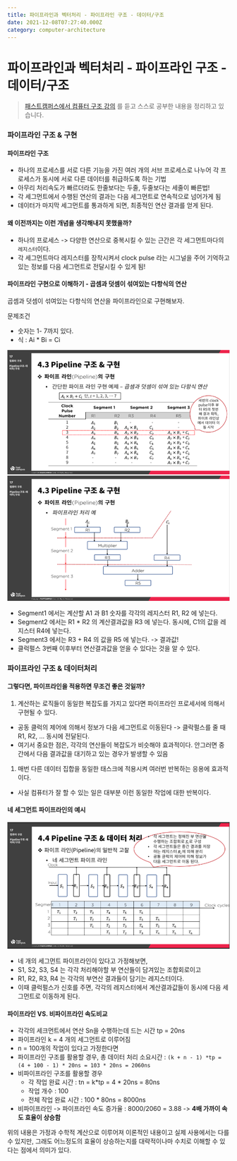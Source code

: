 ```yaml
---
title: 파이프라인과 벡터처리 - 파이프라인 구조 - 데이터/구조
date: 2021-12-08T07:27:40.000Z
category: computer-architecture
---
```


# 파이프라인과 벡터처리 - 파이프라인 구조 - 데이터/구조

> [패스트캠퍼스에서 컴퓨터 구조 강의](https://storage.googleapis.com/static.fastcampus.co.kr/prod/uploads/202104/161058-24/\[%ED%8C%A8%EC%8A%A4%ED%8A%B8%EC%BA%A0%ED%8D%BC%EC%8A%A4]-%EA%B5%90%EC%9C%A1%EA%B3%BC%EC%A0%95%EC%86%8C%EA%B0%9C%EC%84%9C-%EC%98%AC%EC%9D%B8%EC%9B%90-%ED%8C%A8%ED%82%A4%EC%A7%80---%EC%BB%B4%ED%93%A8%ED%84%B0-%EA%B3%B5%ED%95%99-%EC%A0%84%EA%B3%B5-%ED%95%84%EC%88%98.pdf) 를 듣고 스스로 공부한 내용을 정리하고 있습니다.

### 파이프라인 구조 & 구현

#### 파이프라인 구조

* 하나의 프로세스를 서로 다른 기능을 가진 여러 개의 서브 프로세스로 나누어 각 프로세스가 동시에 서로 다른 데이터를 취급하도록 하는 기법
* 아무리 처리속도가 빠르더라도 한줄보다는 두줄, 두줄보다는 세줄이 빠른법!
* 각 세그먼트에서 수행된 연산의 결과는 다음 세그먼트로 연속적으로 넘어가게 됨
* 데이터가 마지막 세그먼트를 통과하게 되면, 최종적인 연산 결과를 얻게 된다.

#### 왜 이전까지는 이런 개념을 생각해내지 못했을까?

* 하나의 프로세스 -> 다양한 연산으로 중복시킬 수 있는 근간은 각 세그먼트마다의 `레지스터`이다.
* 각 세그먼트마다 레지스터를 장착시켜서 clock pulse 라는 시그널을 주어 기억하고 있는 정보를 다음 세그먼트로 전달시킬 수 있게 됨!

#### 파이프라인 구현으로 이해하기 - 곱셈과 덧셈이 섞여있는 다항식의 연산

곱셈과 덧셈이 섞여있는 다항식의 연산을 파이프라인으로 구현해보자.

문제조건

* 숫자는 1- 7까지 있다.
* 식 : Ai \* Bi = Ci

![img\_1.png](../../.gitbook/assets/computer-08-02.png) ![img.png](../../.gitbook/assets/computer-08-01.png)

* Segment1 에서는 계산할 A1 과 B1 숫자를 각각의 레지스터 R1, R2 에 넣는다.
* Segment2 에서는 R1 \* R2 의 계산결과값을 R3 에 넣는다. 동시에, C1의 값을 레지스터 R4에 넣는다.
* Segment3 에서는 R3 + R4 의 값을 R5 에 넣는다. -> 결과값!
* 클럭펄스 3번째 이후부터 연산결과값을 얻을 수 있다는 것을 알 수 있다.

### 파이프라인 구조 & 데이터처리

#### 그렇다면, 파이프라인을 적용하면 무조건 좋은 것일까?

1. 계산하는 로직들이 동일한 복잡도를 가지고 있다면 파이프라인 프로세서에 의해서 구현될 수 있다.

* 공동 클럭의 제어에 의해서 정보가 다음 세그먼트로 이동된다 -> 클락펄스를 줄 때 R1, R2, ... 동시에 전달된다.
* 여기서 중요한 점은, 각각의 연산들이 복잡도가 비슷해야 효과적이다. 안그러면 중간에서 다음 결과값을 대기하고 있는 경우가 발생할 수 있음

1. 매번 다른 데이터 집합을 동일한 태스크에 적용시켜 여러번 반복하는 응용에 효과적이다.

* 사실 컴퓨터가 잘 할 수 있는 일은 대부분 이런 동일한 작업에 대한 반복이다.

#### 네 세그먼트 파이프라인의 예시

![img\_2.png](../../.gitbook/assets/computer-08-03.png)

* 네 개의 세그먼트 파이프라인이 있다고 가정해보면,
* S1, S2, S3, S4 는 각각 처리해야할 부 연산들이 담겨있는 조합회로이고
* R1, R2, R3, R4 는 각각의 부연산 결과들이 담기는 레지스터이다.
* 이때 클럭펄스가 신호를 주면, 각각의 레지스터에서 계산결과값들이 동시에 다음 세그먼트로 이동하게 된다.

#### 파이프라인 VS. 비파이프라인 속도비교

* 각각의 세크먼트에서 연산 Sn을 수행하는데 드는 시간 tp = 20ns
* 파이프라인 k = 4 개의 세그먼트로 이루어짐
* n = 100개의 작업이 있다고 가정한다면
* 파이프라인 구조를 활용할 경우, 총 데이터 처리 소요시간 : `(k + n - 1) *tp = (4 + 100 - 1) * 20ns = 103 * 20ns = 2060ns`
* 비파이프라인 구조를 활용할 경우
  * 각 작업 완료 시간 : tn = k\*tp = 4 \* 20ns = 80ns
  * 작업 개수 : 100
  * 전체 작업 완료 시간 : 100 \* 80ns = 8000ns
* 비파이프라인 -> 파이프라인 속도 증가율 : 8000/2060 = 3.88 -> **4배 가까이 속도 효율이 상승함**

위의 내용은 가정과 수학적 계산으로 이루어져 이론적인 내용이고 실제 사용에서는 다를 수 있지만, 그래도 어느정도의 효율이 상승하는지를 대략적이나마 수치로 이해할 수 있다는 점에서 의미가 있다.
